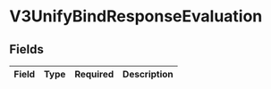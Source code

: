 # V3UnifyBindResponseEvaluation


## Fields

| Field       | Type        | Required    | Description |
| ----------- | ----------- | ----------- | ----------- |